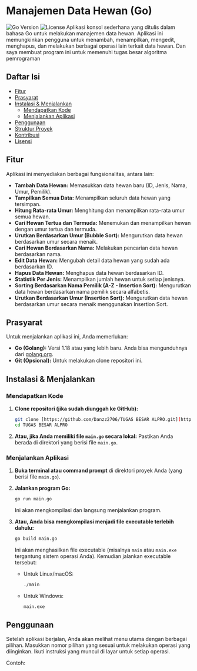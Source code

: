 # Manajemen Data Hewan (Go)

![Go Version](https://img.shields.io/badge/Go-1.18%2B-blue.svg) ![License](https://img.shields.io/badge/License-MIT-green.svg) Aplikasi konsol sederhana yang ditulis dalam bahasa Go untuk melakukan manajemen data hewan. Aplikasi ini memungkinkan pengguna untuk menambah, menampilkan, mengedit, menghapus, dan melakukan berbagai operasi lain terkait data hewan. Dan saya membuat program ini untuk memenuhi tugas besar algoritma pemrograman

## Daftar Isi

* [Fitur](#fitur)
* [Prasyarat](#prasyarat)
* [Instalasi & Menjalankan](#instalasi--menjalankan)
    * [Mendapatkan Kode](#mendapatkan-kode)
    * [Menjalankan Aplikasi](#menjalankan-aplikasi)
* [Penggunaan](#penggunaan)
* [Struktur Proyek](#struktur-proyek-opsional)
* [Kontribusi](#kontribusi-opsional)
* [Lisensi](#lisensi)

## Fitur

Aplikasi ini menyediakan berbagai fungsionalitas, antara lain:

* **Tambah Data Hewan:** Memasukkan data hewan baru (ID, Jenis, Nama, Umur, Pemilik).
* **Tampilkan Semua Data:** Menampilkan seluruh data hewan yang tersimpan.
* **Hitung Rata-rata Umur:** Menghitung dan menampilkan rata-rata umur semua hewan.
* **Cari Hewan Tertua dan Termuda:** Menemukan dan menampilkan hewan dengan umur tertua dan termuda.
* **Urutkan Berdasarkan Umur (Bubble Sort):** Mengurutkan data hewan berdasarkan umur secara menaik.
* **Cari Hewan Berdasarkan Nama:** Melakukan pencarian data hewan berdasarkan nama.
* **Edit Data Hewan:** Mengubah detail data hewan yang sudah ada berdasarkan ID.
* **Hapus Data Hewan:** Menghapus data hewan berdasarkan ID.
* **Statistik Per Jenis:** Menampilkan jumlah hewan untuk setiap jenisnya.
* **Sorting Berdasarkan Nama Pemilik (A-Z - Insertion Sort):** Mengurutkan data hewan berdasarkan nama pemilik secara alfabetis.
* **Urutkan Berdasarkan Umur (Insertion Sort):** Mengurutkan data hewan berdasarkan umur secara menaik menggunakan Insertion Sort.

## Prasyarat

Untuk menjalankan aplikasi ini, Anda memerlukan:

* **Go (Golang):** Versi 1.18 atau yang lebih baru. Anda bisa mengunduhnya dari [golang.org](https://golang.org/dl/).
* **Git (Opsional):** Untuk melakukan clone repositori ini.

## Instalasi & Menjalankan

### Mendapatkan Kode

1.  **Clone repositori (jika sudah diunggah ke GitHub):**
    ```bash
    git clone [https://github.com/Danzz2706/TUGAS BESAR ALPRO.git](https://github.com/NAMA_PENGGUNA_ANDA/NAMA_REPOSITORI_ANDA.git)
    cd TUGAS BESAR ALPRO
    ```
2.  **Atau, jika Anda memiliki file `main.go` secara lokal:**
    Pastikan Anda berada di direktori yang berisi file `main.go`.

### Menjalankan Aplikasi

1.  **Buka terminal atau command prompt** di direktori proyek Anda (yang berisi file `main.go`).
2.  **Jalankan program Go:**
    ```bash
    go run main.go
    ```
    Ini akan mengkompilasi dan langsung menjalankan program.

3.  **Atau, Anda bisa mengkompilasi menjadi file executable terlebih dahulu:**
    ```bash
    go build main.go
    ```
    Ini akan menghasilkan file executable (misalnya `main` atau `main.exe` tergantung sistem operasi Anda). Kemudian jalankan executable tersebut:
    * Untuk Linux/macOS:
        ```bash
        ./main
        ```
    * Untuk Windows:
        ```bash
        main.exe
        ```

## Penggunaan

Setelah aplikasi berjalan, Anda akan melihat menu utama dengan berbagai pilihan. Masukkan nomor pilihan yang sesuai untuk melakukan operasi yang diinginkan. Ikuti instruksi yang muncul di layar untuk setiap operasi.

Contoh:
